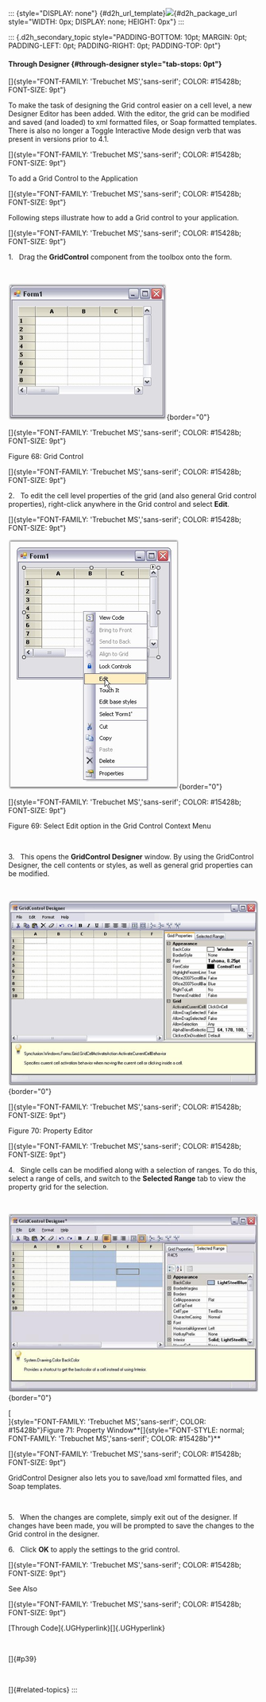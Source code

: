 ::: {style="DISPLAY: none"}
[](ms-xhelp:///?Id=d2h_url_template){#d2h_url_template}![](!package_url!){#d2h_package_url style="WIDTH: 0px; DISPLAY: none; HEIGHT: 0px"}
:::

::: {.d2h_secondary_topic style="PADDING-BOTTOM: 10pt; MARGIN: 0pt; PADDING-LEFT: 0pt; PADDING-RIGHT: 0pt; PADDING-TOP: 0pt"}
#### Through Designer {#through-designer style="tab-stops: 0pt"}

[]{style="FONT-FAMILY: 'Trebuchet MS','sans-serif'; COLOR: #15428b; FONT-SIZE: 9pt"} 

To make the task of designing the Grid control easier on a cell level, a new Designer Editor has been added. With the editor, the grid can be modified and saved (and loaded) to xml formatted files, or Soap formatted templates. There is also no longer a Toggle Interactive Mode design verb that was present in versions prior to 4.1.

[]{style="FONT-FAMILY: 'Trebuchet MS','sans-serif'; COLOR: #15428b; FONT-SIZE: 9pt"} 

To add a Grid Control to the Application

[]{style="FONT-FAMILY: 'Trebuchet MS','sans-serif'; COLOR: #15428b; FONT-SIZE: 9pt"} 

Following steps illustrate how to add a Grid control to your application.

[]{style="FONT-FAMILY: 'Trebuchet MS','sans-serif'; COLOR: #15428b; FONT-SIZE: 9pt"} 

1.   Drag the **GridControl** component from the toolbox onto the form.

 

![](ImagesExt/image91_74.jpg){border="0"}

[]{style="FONT-FAMILY: 'Trebuchet MS','sans-serif'; COLOR: #15428b; FONT-SIZE: 9pt"} 

Figure 68: Grid Control

[]{style="FONT-FAMILY: 'Trebuchet MS','sans-serif'; COLOR: #15428b; FONT-SIZE: 9pt"} 

2.   To edit the cell level properties of the grid (and also general Grid control properties), right-click anywhere in the Grid control and select **Edit**.

[]{style="FONT-FAMILY: 'Trebuchet MS','sans-serif'; COLOR: #15428b; FONT-SIZE: 9pt"} 

![](ImagesExt/image91_75.jpg){border="0"}

[]{style="FONT-FAMILY: 'Trebuchet MS','sans-serif'; COLOR: #15428b; FONT-SIZE: 9pt"} 

Figure 69: Select Edit option in the Grid Control Context Menu

 

3.   This opens the **GridControl Designer** window. By using the GridControl Designer, the cell contents or styles, as well as general grid properties can be modified.

 

![](ImagesExt/image91_76.jpg){border="0"}

[]{style="FONT-FAMILY: 'Trebuchet MS','sans-serif'; COLOR: #15428b; FONT-SIZE: 9pt"} 

Figure 70: Property Editor

[]{style="FONT-FAMILY: 'Trebuchet MS','sans-serif'; COLOR: #15428b; FONT-SIZE: 9pt"} 

4.   Single cells can be modified along with a selection of ranges. To do this, select a range of cells, and switch to the **Selected Range** tab to view the property grid for the selection.

 

![](ImagesExt/image91_77.jpg){border="0"}

[\
]{style="FONT-FAMILY: 'Trebuchet MS','sans-serif'; COLOR: #15428b"}Figure 71: Property Window**[]{style="FONT-STYLE: normal; FONT-FAMILY: 'Trebuchet MS','sans-serif'; COLOR: #15428b"}**

[]{style="FONT-FAMILY: 'Trebuchet MS','sans-serif'; COLOR: #15428b; FONT-SIZE: 9pt"} 

GridControl Designer also lets you to save/load xml formatted files, and Soap templates.

 

5.   When the changes are complete, simply exit out of the designer. If changes have been made, you will be prompted to save the changes to the Grid control in the designer.

6.   Click **OK** to apply the settings to the grid control.

[]{style="FONT-FAMILY: 'Trebuchet MS','sans-serif'; COLOR: #15428b; FONT-SIZE: 9pt"} 

See Also

[]{style="FONT-FAMILY: 'Trebuchet MS','sans-serif'; COLOR: #15428b; FONT-SIZE: 9pt"} 

[Through Code]{.UGHyperlink}[]{.UGHyperlink}

 

[]{#p39} 

 

[]{#related-topics}
:::
